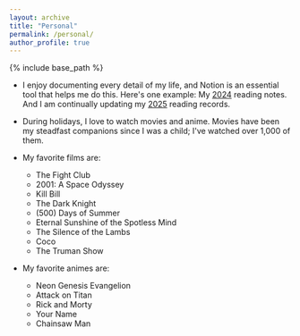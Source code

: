 ```yaml
---
layout: archive
title: "Personal"
permalink: /personal/
author_profile: true
---
```


{% include base_path %}

- I enjoy documenting every detail of my life, and Notion is an essential tool that helps me do this. Here's one example: My [2024](https://zoeyzheng0808.notion.site/b4c283d1d2cf409389cb2dd3bbcbd3c1?v=d2286ae5a5a24739b633cf594c7fed26) reading notes. And I am continually updating my [2025](https://zoeyzheng0808.notion.site/172ad94f243e8097aef7c445e66f65ee?v=172ad94f243e817aa374000c2d73bacc&source=copy_link) reading records.

- During holidays, I love to watch movies and anime. Movies have been my steadfast companions since I was a child; I've watched over 1,000 of them.

- My favorite films are: 
    - The Fight Club
    - 2001: A Space Odyssey
    - Kill Bill
    - The Dark Knight
    - (500) Days of Summer
    - Eternal Sunshine of the Spotless Mind
    - The Silence of the Lambs
    - Coco
    - The Truman Show

- My favorite animes are:
    - Neon Genesis Evangelion
    - Attack on Titan
    - Rick and Morty
    - Your Name
    - Chainsaw Man
